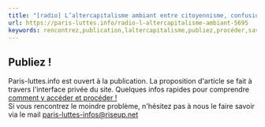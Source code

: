 ```yaml
---
title: "[radio] L’altercapitalisme ambiant entre citoyennisme, confusionnisme et néo-fascisme"
url: https://paris-luttes.info/radio-l-altercapitalisme-ambiant-5695
keywords: rencontrez,publication,laltercapitalisme,publiez,procéder,savoirvia,radio,ambiant,problème,rapides,proposition,confusionnisme,citoyennisme,site,néofascisme,travers
---
```

Publiez !
---------

Paris-luttes.info est ouvert à la publication. La proposition d\'article se fait à travers l'interface privée du site. Quelques infos rapides pour comprendre [comment y accéder et procéder !](/spip.php?article134)\
Si vous rencontrez le moindre problème, n'hésitez pas à nous le faire savoir\
via le mail <paris-luttes-infos@riseup.net>

